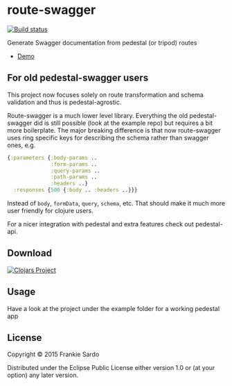 # route-swagger

[![Build status](https://circleci.com/gh/frankiesardo/route-swagger.svg?style=shield)](https://circleci.com/gh/frankiesardo/route-swagger)

Generate Swagger documentation from pedestal (or tripod) routes

- [Demo](https://pedestal-swagger.herokuapp.com)

## For old pedestal-swagger users

This project now focuses solely on route transformation and schema validation and thus is pedestal-agrostic.

Route-swagger is a much lower level library. Everything the old pedestal-swagger did is still possible (look at the example repo) but requires a bit more boilerplate. The major breaking difference is that now route-swagger uses ring specific keys for describing the schema rather than swagger ones, e.g.

```clj
{:parameters {:body-params ..
              :form-params ..
              :query-params ..
              :path-params ..
              :headers ..}
  :responses {500 {:body .. :headers ..}}}            
```

Instead of `body`, `formData`, `query`, `schema`, etc. That should make it much more user friendly for clojure users.

For a nicer integration with pedestal and extra features check out pedestal-api.

## Download

[![Clojars Project](http://clojars.org/frankiesardo/route-swagger/latest-version.svg)](http://clojars.org/frankiesardo/route-swagger)

## Usage

Have a look at the project under the example folder for a working pedestal app

## License

Copyright © 2015 Frankie Sardo

Distributed under the Eclipse Public License either version 1.0 or (at
your option) any later version.
